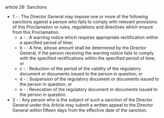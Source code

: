 article 26: Sanctions 

<ul>
			<li>1 - : The Director General may impose one or more of the following sanctions against a person who fails to comply with relevant provisions of this Proclamation or rules, regulations and directives which ensure from this Proclamation. <ul>
						<li>a - : A warning notice which requires appropriate rectification within a specified period of time; <ul>
						</ul></li>						<li>b - : A fine, whose amount shall be determined by the Director General, if the person receiving the warning notice fails to comply with the specified rectifications within the specified period of time; or <ul>
						</ul></li>						<li>c - : Reduction of the period of the validity of the regulatory document or documents issued to the person in question; or <ul>
						</ul></li>						<li>d - : Suspension of the regulatory document or documents issued to the person in question; or <ul>
						</ul></li>						<li>e - : Revocation of the regulatory document or documents issued to the person in question. <ul>
						</ul></li>			</ul></li>			<li>2 - : Any person who is the subject of such a sanction of the Director General under this Article may submit a written appeal to the Director General within fifteen days from the effective date of the sanction.<ul>
			</ul></li></ul>